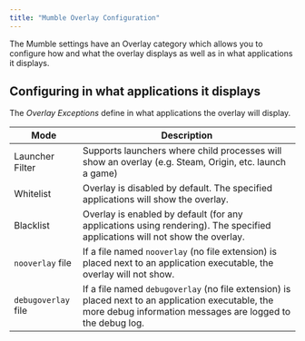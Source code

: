 ```yaml
---
title: "Mumble Overlay Configuration"
---
```


The Mumble settings have an Overlay category which allows you to configure how and what the overlay displays as well as
in what applications it displays.

## Configuring in what applications it displays

The _Overlay Exceptions_ define in what applications the overlay will display.

| Mode                | Description                                                                                                                                                      |
| ------------------- | ---------------------------------------------------------------------------------------------------------------------------------------------------------------- |
| Launcher Filter     | Supports launchers where child processes will show an overlay (e.g. Steam, Origin, etc. launch a game)                                                           |
| Whitelist           | Overlay is disabled by default. The specified applications will show the overlay.                                                                                |
| Blacklist           | Overlay is enabled by default (for any applications using rendering). The specified applications will not show the overlay.                                      |
| `nooverlay` file    | If a file named `nooverlay` (no file extension) is placed next to an application executable, the overlay will not show.                                          |
| `debugoverlay` file | If a file named `debugoverlay` (no file extension) is placed next to an application executable, the more debug information messages are logged to the debug log. |
